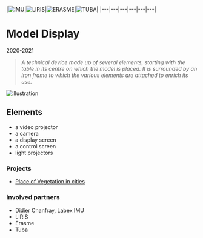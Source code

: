 |![IMU](/partners/LabexIMU_100.png)|![LIRIS](/partners/logo_liris_100.png)|![ERASME](/partners/Erasme_100.jpg)|![TUBA](/partners/Tuba_100.jpg)|
|---|---|---|---|---|---|

# Model Display
2020-2021

>*A technical device made up of several elements, starting with the table in its centre on which the model is placed. It is surrounded by an iron frame to which the various elements are attached to enrich its use.*

![illustration](/PartDieuModel/erasme-imu.png)



## Elements
* a video projector
* a camera
* a display screen
* a control screen
* light projectors



### Projects
* [Place of Vegetation in cities](/projects/project_Place-Vegetation-cities)

### Involved partners
* Didier Chanfray, Labex IMU
* LIRIS
* Erasme
* Tuba
